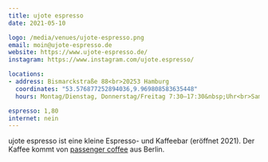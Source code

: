 ```yaml
---
title: ujote espresso
date: 2021-05-10

logo: /media/venues/ujote-espresso.png
email: moin@ujote-espresso.de
website: https://www.ujote-espresso.de/
instagram: https://www.instagram.com/ujote.espresso/

locations:
- address: Bismarckstraße 88<br>20253 Hamburg
  coordinates: "53.576877252894036,9.969808583635448"
  hours: Montag/Dienstag, Donnerstag/Freitag 7:30–17:30&nbsp;Uhr<br>Samstag/Sonntag 9:30–17:30&nbsp;Uhr

espresso: 1,80
internet: nein
---
```


ujote espresso ist eine kleine Espresso- und Kaffeebar (eröffnet 2021). Der Kaffee kommt von [passenger coffee](https://www.passenger-coffee.com/) aus Berlin.